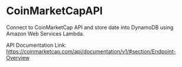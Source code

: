# CoinMarketCapAPI

Connect to CoinMarketCap API and store date into DynamoDB using Amazon Web Services Lambda. 

API Documentation Link: https://coinmarketcap.com/api/documentation/v1/#section/Endpoint-Overview

